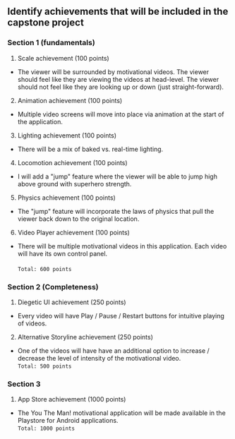 ## Identify achievements that will be included in the capstone project

### Section 1 (fundamentals)

1. Scale achievement (100 points)
- The viewer will be surrounded by motivational videos.  The viewer should feel like they are viewing the videos at head-level.  The viewer should not feel like they are looking up or down (just straight-forward).
2. Animation achievement (100 points)
- Multiple video screens will move into place via animation at the start of the application.
3. Lighting achievement (100 points)
- There will be a mix of baked vs. real-time lighting.
4. Locomotion achievement (100 points)
- I will add a "jump" feature where the viewer will be able to jump high above ground with superhero strength.
5. Physics achievement (100 points)
- The "jump" feature will incorporate the laws of physics that pull the viewer back down to the original location.
6. Video Player achievement (100 points)
- There will be multiple motivational videos in this application.  Each video will have its own control panel. <br>
<br> `Total: 600 points`


### Section 2 (Completeness)

1. Diegetic UI achievement (250 points)
- Every video will have Play / Pause / Restart buttons for intuitive playing of videos.
2. Alternative Storyline achievement (250 points)
- One of the videos will have have an additional option to increase / decrease the level of intensity of the motivational video.
<br> `Total: 500 points`


### Section 3 

1. App Store achievement (1000 points)
- The You The Man! motivational application will be made available in the Playstore for Android applications.
<br> `Total: 1000 points`
